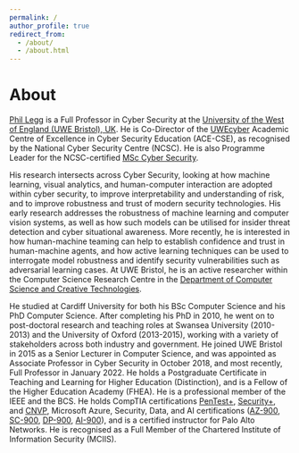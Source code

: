 ```yaml
---
permalink: /
author_profile: true
redirect_from: 
  - /about/
  - /about.html
---
```


# About

[Phil Legg](https://people.uwe.ac.uk/Person/PhilLegg) is a Full Professor in Cyber Security at the [University of the West of England (UWE Bristol), UK](https://www.uwe.ac.uk/). He is Co-Director of the [UWEcyber](http://www.cems.uwe.ac.uk/~pa-legg/uwecyber/) Academic Centre of Excellence in Cyber Security Education (ACE-CSE), as recognised by the National Cyber Security Centre (NCSC). He is also Programme Leader for the NCSC-certified [MSc Cyber Security](https://courses.uwe.ac.uk/I9001/cyber-security).

His research intersects across Cyber Security, looking at how machine learning, visual analytics, and human-computer interaction are adopted within cyber security, to improve interpretability and understanding of risk, and to improve robustness and trust of modern security technologies. His early research addresses the robustness of machine learning and computer vision systems, as well as how such models can be utilised for insider threat detection and cyber situational awareness. More recently, he is interested in how human-machine teaming can help to establish confidence and trust in human-machine agents, and how active learning techniques can be used to interrogate model robustness and identify security vulnerabilities such as adversarial learning cases. At UWE Bristol, he is an active researcher within the Computer Science Research Centre in the [Department of Computer Science and Creative Technologies](https://www1.uwe.ac.uk/et/csct.aspx).

He studied at Cardiff University for both his BSc Computer Science and his PhD Computer Science. After completing his PhD in 2010, he went on to post-doctoral research and teaching roles at Swansea University (2010-2013) and the University of Oxford (2013-2015), working with a variety of stakeholders across both industry and government. He joined UWE Bristol in 2015 as a Senior Lecturer in Computer Science, and was appointed as Associate Professor in Cyber Security in October 2018, and most recently, Full Professor in January 2022. He holds a Postgraduate Certificate in Teaching and Learning for Higher Education (Distinction), and is a Fellow of the Higher Education Academy (FHEA). He is a professional member of the IEEE and the BCS. He holds CompTIA certifications [PenTest+](https://www.credly.com/badges/d51aeacb-72ab-4d22-8481-4800e1daf912/public_url), [Security+](https://www.credly.com/badges/e2796092-2196-4777-a770-aee25cf68b0a/public_url), and [CNVP](https://www.credly.com/badges/127c77b0-4630-4a45-8fab-3b50693dd7d6/public_url), Microsoft Azure, Security, Data, and AI certifications ([AZ-900](https://www.credly.com/badges/1f4e81fd-d8d8-490a-84f1-e1db736ad533/public_url), [SC-900](https://www.credly.com/badges/52101c96-e767-4cdd-bc1e-bab49e3afb51/public_url), [DP-900](https://www.credly.com/badges/0c345f09-2810-422c-8605-fbbdaa2d70ea/public_url), [AI-900](https://www.credly.com/badges/d517f0c0-a43a-4070-9a0d-fa5a0cceb179/public_url)), and is a certified instructor for Palo Alto Networks. He is recognised as a Full Member of the Chartered Institute of Information Security (MCIIS).
